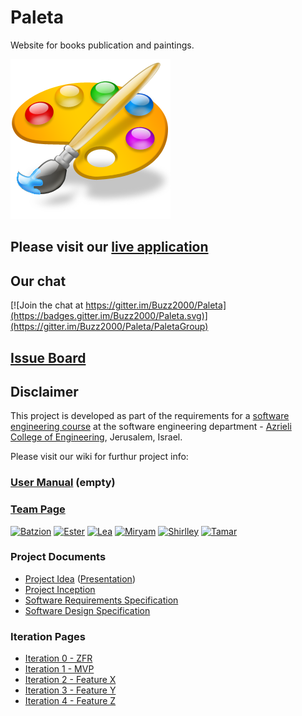# Paleta

Website for books publication and paintings.

![project logo (this one is taken from basecamp)](https://github.com/Buzz2000/Paleta/blob/master/paleta.png)

## Please visit our [live application](https://demo.reactstarterkit.com/)

## Our chat
[![Join the chat at https://gitter.im/Buzz2000/Paleta](https://badges.gitter.im/Buzz2000/Paleta.svg)](https://gitter.im/Buzz2000/Paleta/PaletaGroup)

## [Issue Board](https://huboard.com/robi-y/seproject-team-template#/)

## Disclaimer
This project is developed as part of the requirements for a [software engineering course](https://github.com/jce-il/se-class/wiki) at the software engineering department - [Azrieli College of Engineering](http://www.jce.ac.il/), Jerusalem, Israel.

Please visit our wiki for furthur project info: 

### [User Manual](../../wiki/user-manual) (empty)

### [Team Page](../../wiki/team)
[![Batzion](https://avatars2.githubusercontent.com/u/17457207?v=3&s=80)](https://github.com/Buzz2ooo)
[![Ester](https://avatars3.githubusercontent.com/u/17428816?v=3&s=80)](https://github.com/esterfi)
[![Lea](https://avatars1.githubusercontent.com/u/17829846?v=3&s=80)](https://github.com/Leabloy)
[![Miryam](https://avatars3.githubusercontent.com/u/17599352?v=3&s=80)](https://github.com/miryamamsa)
[![Shirlley](https://avatars3.githubusercontent.com/u/17456971?v=3&s=80)](https://github.com/shirlleycohen)
[![Tamar](https://avatars2.githubusercontent.com/u/17456451?v=3&s=80)](https://github.com/tamimamo)

### Project Documents
- [Project Idea](https://github.com/Buzz2000/Paleta/blob/master/Paleta-proposition.pdf) ([Presentation](https://github.com/Buzz2000/Paleta/blob/master/Paleta.pdf))
- [Project Inception](../../wiki/inception)
- [Software Requirements Specification](https://github.com/Buzz2000/Paleta/blob/master/SRS.pdf)
- [Software Design Specification](../../wiki/sds)

### Iteration Pages
- [Iteration 0 - ZFR](../../wiki/iter0-zfr)
- [Iteration 1 - MVP]()
- [Iteration 2 - Feature X]()
- [Iteration 3 - Feature Y]()
- [Iteration 4 - Feature Z]()



